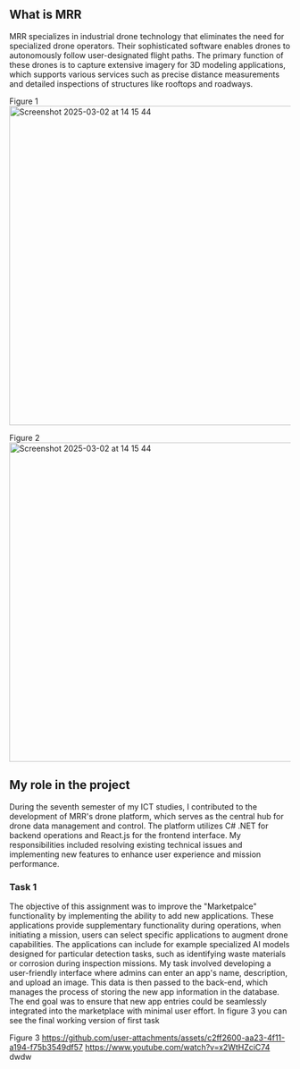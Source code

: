 ## What is MRR
MRR specializes in industrial drone technology that eliminates the need for specialized drone operators. Their sophisticated software enables drones to autonomously follow user-designated flight paths. The primary function of these drones is to capture extensive imagery for 3D modeling applications, which supports various services such as precise distance measurements and detailed inspections of structures like rooftops and roadways.


Figure 1<img width="571" alt="Screenshot 2025-03-02 at 14 15 44" src="https://github.com/user-attachments/assets/4a9edd66-bc22-40e5-a707-ad211f1987d3" /> 

Figure 2<img width="571" alt="Screenshot 2025-03-02 at 14 15 44" src="https://github.com/user-attachments/assets/917b2c57-8f7d-409c-9f1b-0716b613cbe7" />


## My role in the project 

During the seventh semester of my ICT studies, I contributed to the development of MRR's drone platform, which serves as the central hub for drone data management and control. The platform utilizes C# .NET for backend operations and React.js for the frontend interface. My responsibilities included resolving existing technical issues and implementing new features to enhance user experience and mission performance.

### Task 1 
 
The objective of this assignment was to improve the "Marketpalce" functionality by implementing the ability to add new applications. These applications provide supplementary functionality during operations, when initiating a mission, users can select specific applications to augment drone capabilities. The applications can include for example specialized AI models designed for particular detection tasks, such as identifying waste materials or corrosion during inspection missions.
My task involved developing a user-friendly interface where admins can enter an app's name, description, and upload an image. This data is then passed to the back-end, which manages the process of storing the new app information in the database. The end goal was to ensure that new app entries could be seamlessly integrated into the marketplace with minimal user effort.
In figure 3 you can see the final working version of first task

Figure 3
https://github.com/user-attachments/assets/c2ff2600-aa23-4f11-a194-f75b3549df57
https://www.youtube.com/watch?v=x2WtHZciC74
dwdw

